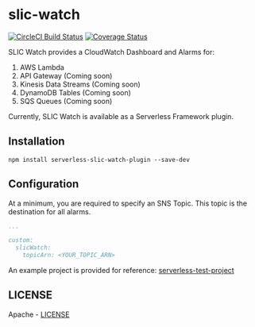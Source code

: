 # slic-watch

[![CircleCI Build Status](https://circleci.com/gh/fourTheorem/slic-watch.svg?style=shield)](https://app.circleci.com/pipelines/github/fourTheorem/slic-watch)
[![Coverage Status](https://coveralls.io/repos/github/fourTheorem/slic-watch/badge.svg?branch=master)](https://coveralls.io/github/fourTheorem/slic-watch?branch=master)

SLIC Watch provides a CloudWatch Dashboard and Alarms for:

 1. AWS Lambda
 2. API Gateway (Coming soon)
 3. Kinesis Data Streams (Coming soon)
 4. DynamoDB Tables (Coming soon)
 5. SQS Queues (Coming soon)

Currently, SLIC Watch is available as a Serverless Framework plugin.

## Installation

```
npm install serverless-slic-watch-plugin --save-dev
```

## Configuration

At a minimum, you are required to specify an SNS Topic. This topic is the destination for all alarms.

```yaml
...

custom:
  slicWatch:
    topicArn: <YOUR_TOPIC_ARN>
```

An example project is provided for reference: [serverless-test-project](../serverless-test-project)

## LICENSE

Apache - [LICENSE](../LICENSE)
